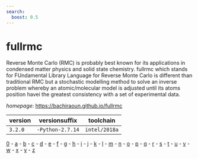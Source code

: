 ```yaml
---
search:
  boost: 0.5
---
```

# fullrmc

Reverse Monte Carlo (RMC) is probably best known for its applications  in condensed matter physics and solid state chemistry. fullrmc which stands for  FUndamental Library Language for Reverse Monte Carlo is different than traditional  RMC but a stochastic modelling method to solve an inverse problem whereby  an atomic/molecular model is adjusted until its atoms position havei  the greatest consistency with a set of experimental data.

*homepage*: <https://bachiraoun.github.io/fullrmc>

version | versionsuffix | toolchain
--------|---------------|----------
``3.2.0`` | ``-Python-2.7.14`` | ``intel/2018a``

[0](../0/index.md) - [a](../a/index.md) - [b](../b/index.md) - [c](../c/index.md) - [d](../d/index.md) - [e](../e/index.md) - [f](../f/index.md) - [g](../g/index.md) - [h](../h/index.md) - [i](../i/index.md) - [j](../j/index.md) - [k](../k/index.md) - [l](../l/index.md) - [m](../m/index.md) - [n](../n/index.md) - [o](../o/index.md) - [p](../p/index.md) - [q](../q/index.md) - [r](../r/index.md) - [s](../s/index.md) - [t](../t/index.md) - [u](../u/index.md) - [v](../v/index.md) - [w](../w/index.md) - [x](../x/index.md) - [y](../y/index.md) - [z](../z/index.md)

